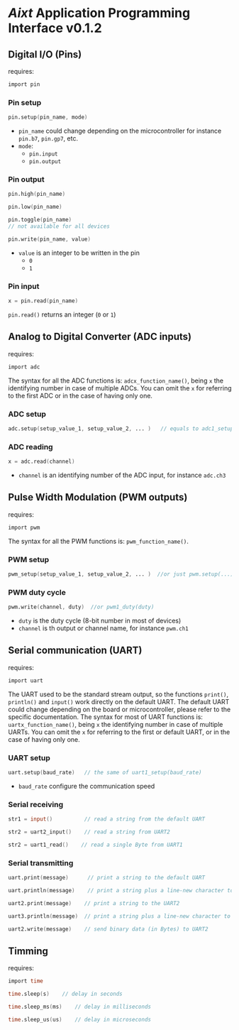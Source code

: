 # **_Aixt_** Application Programming Interface v0.1.2

## Digital I/O (Pins)
requires:
```v
import pin
```

### Pin setup
```v
pin.setup(pin_name, mode)
```
- `pin_name` could change depending on the microcontroller for instance `pin.b7`, `pin.gp7`, etc.
- `mode`:
  - `pin.input`
  - `pin.output`

### Pin output
```v
pin.high(pin_name)
```
```v
pin.low(pin_name)
```
```v
pin.toggle(pin_name)    
// not available for all devices
```
```v
pin.write(pin_name, value)
```
- `value` is an integer to be written in the pin
  - `0`
  - `1`


### Pin input
```v
x = pin.read(pin_name)
```
`pin.read()` returns an integer (`0` or `1`)

## Analog to Digital Converter (ADC inputs)
requires:
```v
import adc
```


The syntax for all the ADC functions is: `adcx_function_name()`, being `x` the identifying number in case of multiple ADCs. You can omit the `x` for referring to the first ADC or in the case of having only one.

### ADC setup
```v
adc.setup(setup_value_1, setup_value_2, ... )   // equals to adc1_setup(...)
```

### ADC reading
```v
x = adc.read(channel)
```
- `channel` is an identifying number of the ADC input, for instance `adc.ch3`


## Pulse Width Modulation (PWM outputs)
requires:
```v
import pwm
```

The syntax for all the PWM functions is: `pwm_function_name()`.

### PWM setup
```v
pwm_setup(setup_value_1, setup_value_2, ... )  //or just pwm.setup(...)
```

### PWM duty cycle
```v
pwm.write(channel, duty)  //or pwm1_duty(duty)
```

- `duty` is the duty cycle (8-bit number in most of devices)
- `channel` is th output or channel name, for instance `pwm.ch1`


## Serial communication (UART)
requires:
```v
import uart
```

The UART used to be the standard stream output, so the functions `print()`, `println()` and `input()` work directly on the default UART. The default UART could change depending on the board or microcontroller, please refer to the specific documentation. The syntax for most of UART functions is: `uartx_function_name()`, being `x` the identifying number in case of multiple UARTs. You can omit the `x` for referring to the first or default UART, or in the case of having only one.  

### UART setup

```v
uart.setup(baud_rate)   // the same of uart1_setup(baud_rate)
```
- `baud_rate` configure the communication speed

### Serial receiving
```v
str1 = input()          // read a string from the default UART
```
```v
str2 = uart2_input()    // read a string from UART2
```
```v
str2 = uart1_read()    // read a single Byte from UART1
```

### Serial transmitting
```v
uart.print(message)      // print a string to the default UART
```
```v
uart.println(message)    // print a string plus a line-new character to the default UART
```
```v
uart2.print(message)    // print a string to the UART2
```
```v
uart3.println(message)  // print a string plus a line-new character to the UART3
```
```v
uart2.write(message)    // send binary data (in Bytes) to UART2
```


## Timming
requires:
```v
import time
```


```v
time.sleep(s)    // delay in seconds
```
```v
time.sleep_ms(ms)    // delay in milliseconds
```
```v
time.sleep_us(us)    // delay in microseconds
```